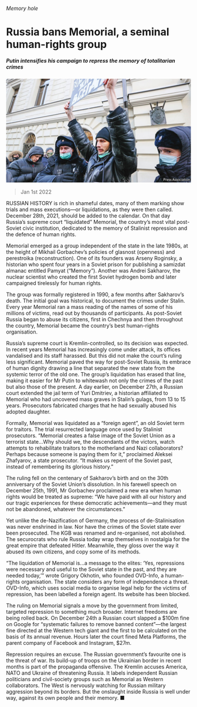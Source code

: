 ###### Memory hole

# Russia bans Memorial, a seminal human-rights group 

##### Putin intensifies his campaign to repress the memory of totalitarian crimes 

![image](images/20220101_EUP004_0.jpg) 

> Jan 1st 2022 

RUSSIAN HISTORY is rich in shameful dates, many of them marking show trials and mass executions—or liquidations, as they were then called. December 28th, 2021, should be added to the calendar. On that day Russia’s supreme court “liquidated” Memorial, the country’s most vital post-Soviet civic institution, dedicated to the memory of Stalinist repression and the defence of human rights.

Memorial emerged as a group independent of the state in the late 1980s, at the height of Mikhail Gorbachev’s policies of glasnost (openness) and perestroika (reconstruction). One of its founders was Arseny Roginsky, a historian who spent four years in a Soviet prison for publishing a samizdat almanac entitled Pamyat (“Memory”). Another was Andrei Sakharov, the nuclear scientist who created the first Soviet hydrogen bomb and later campaigned tirelessly for human rights.


The group was formally registered in 1990, a few months after Sakharov’s death. The initial goal was historical, to document the crimes under Stalin. Every year Memorial ran a mass reading of the names of some of his millions of victims, read out by thousands of participants. As post-Soviet Russia began to abuse its citizens, first in Chechnya and then throughout the country, Memorial became the country’s best human-rights organisation.

Russia’s supreme court is Kremlin-controlled, so its decision was expected. In recent years Memorial has increasingly come under attack, its offices vandalised and its staff harassed. But this did not make the court’s ruling less significant. Memorial paved the way for post-Soviet Russia, its embrace of human dignity drawing a line that separated the new state from the systemic terror of the old one. The group’s liquidation has erased that line, making it easier for Mr Putin to whitewash not only the crimes of the past but also those of the present. A day earlier, on December 27th, a Russian court extended the jail term of Yuri Dmitriev, a historian affiliated to Memorial who had uncovered mass graves in Stalin’s gulags, from 13 to 15 years. Prosecutors fabricated charges that he had sexually abused his adopted daughter.

Formally, Memorial was liquidated as a “foreign agent”, an old Soviet term for traitors. The trial resurrected language once used by Stalinist prosecutors. “Memorial creates a false image of the Soviet Union as a terrorist state…Why should we, the descendants of the victors, watch attempts to rehabilitate traitors to the motherland and Nazi collaborators? Perhaps because someone is paying them for it,” proclaimed Aleksei Zhafyarov, a state prosecutor. “It makes us repent of the Soviet past, instead of remembering its glorious history.”

The ruling fell on the centenary of Sakharov’s birth and on the 30th anniversary of the Soviet Union’s dissolution. In his farewell speech on December 25th, 1991, Mr Gorbachev proclaimed a new era when human rights would be treated as supreme: “We have paid with all our history and our tragic experiences for these democratic achievements—and they must not be abandoned, whatever the circumstances.”

Yet unlike the de-Nazification of Germany, the process of de-Stalinisation was never enshrined in law. Nor have the crimes of the Soviet state ever been prosecuted. The KGB was renamed and re-organised, not abolished. The securocrats who rule Russia today wrap themselves in nostalgia for the great empire that defeated Hitler. Meanwhile, they gloss over the way it abused its own citizens, and copy some of its methods.

“The liquidation of Memorial is...a message to the elites: ‘Yes, repressions were necessary and useful to the Soviet state in the past, and they are needed today,’” wrote Grigory Okhotin, who founded OVD-Info, a human-rights organisation. The state considers any form of independence a threat. OVD-Info, which uses social media to organise legal help for the victims of repression, has been labelled a foreign agent. Its website has been blocked.

The ruling on Memorial signals a move by the government from limited, targeted repression to something much broader. Internet freedoms are being rolled back. On December 24th a Russian court slapped a $100m fine on Google for “systematic failures to remove banned content”—the largest fine directed at the Western tech giant and the first to be calculated on the basis of its annual revenue. Hours later the court fined Meta Platforms, the parent company of Facebook and Instagram, $27m.

Repression requires an excuse. The Russian government’s favourite one is the threat of war. Its build-up of troops on the Ukrainian border in recent months is part of the propaganda offensive. The Kremlin accuses America, NATO and Ukraine of threatening Russia. It labels independent Russian politicians and civil-society groups such as Memorial as Western collaborators. The West is nervously watching for Russian military aggression beyond its borders. But the onslaught inside Russia is well under way, against its own people and their memory. ■

